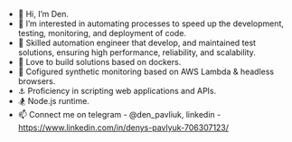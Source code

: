 - 👋 Hi, I’m Den.
- 👀 I’m interested in automating processes to speed up the development, testing, monitoring, and deployment of code.
- 🌱 Skilled automation engineer that develop, and maintained test solutions, ensuring high performance, reliability, and scalability.
- 💞️ Love to build solutions based on dockers.
- 🛫 Cofigured synthetic monitoring based on AWS Lambda & headless browsers.
- ⚓  Proficiency in scripting web applications and APIs.
- :snowboarder: Node.js runtime.
- 📫 Connect me on telegram - @den_pavliuk, linkedin - https://www.linkedin.com/in/denys-pavlyuk-706307123/

<!---
Densf2/Densf2 is a ✨ special ✨ repository because its `README.md` (this file) appears on your GitHub profile.
You can click the Preview link to take a look at your changes.
--->

